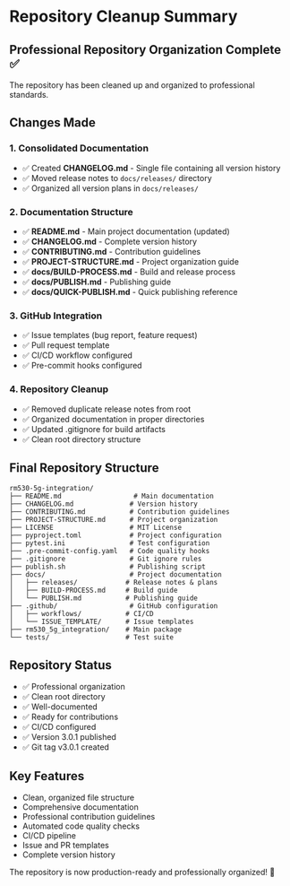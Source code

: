 # Repository Cleanup Summary

## Professional Repository Organization Complete ✅

The repository has been cleaned up and organized to professional standards.

## Changes Made

### 1. Consolidated Documentation
- ✅ Created **CHANGELOG.md** - Single file containing all version history
- ✅ Moved release notes to `docs/releases/` directory
- ✅ Organized all version plans in `docs/releases/`

### 2. Documentation Structure
- ✅ **README.md** - Main project documentation (updated)
- ✅ **CHANGELOG.md** - Complete version history
- ✅ **CONTRIBUTING.md** - Contribution guidelines
- ✅ **PROJECT-STRUCTURE.md** - Project organization guide
- ✅ **docs/BUILD-PROCESS.md** - Build and release process
- ✅ **docs/PUBLISH.md** - Publishing guide
- ✅ **docs/QUICK-PUBLISH.md** - Quick publishing reference

### 3. GitHub Integration
- ✅ Issue templates (bug report, feature request)
- ✅ Pull request template
- ✅ CI/CD workflow configured
- ✅ Pre-commit hooks configured

### 4. Repository Cleanup
- ✅ Removed duplicate release notes from root
- ✅ Organized documentation in proper directories
- ✅ Updated .gitignore for build artifacts
- ✅ Clean root directory structure

## Final Repository Structure

```
rm530-5g-integration/
├── README.md                  # Main documentation
├── CHANGELOG.md              # Version history
├── CONTRIBUTING.md           # Contribution guidelines
├── PROJECT-STRUCTURE.md      # Project organization
├── LICENSE                   # MIT License
├── pyproject.toml            # Project configuration
├── pytest.ini                # Test configuration
├── .pre-commit-config.yaml   # Code quality hooks
├── .gitignore                # Git ignore rules
├── publish.sh                # Publishing script
├── docs/                     # Project documentation
│   ├── releases/            # Release notes & plans
│   ├── BUILD-PROCESS.md     # Build guide
│   └── PUBLISH.md           # Publishing guide
├── .github/                  # GitHub configuration
│   ├── workflows/           # CI/CD
│   └── ISSUE_TEMPLATE/      # Issue templates
├── rm530_5g_integration/    # Main package
└── tests/                   # Test suite
```

## Repository Status

- ✅ Professional organization
- ✅ Clean root directory
- ✅ Well-documented
- ✅ Ready for contributions
- ✅ CI/CD configured
- ✅ Version 3.0.1 published
- ✅ Git tag v3.0.1 created

## Key Features

- Clean, organized file structure
- Comprehensive documentation
- Professional contribution guidelines
- Automated code quality checks
- CI/CD pipeline
- Issue and PR templates
- Complete version history

The repository is now production-ready and professionally organized! 🎉

